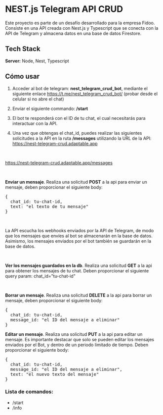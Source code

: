 # NEST.js Telegram API CRUD

Este proyecto es parte de un desafío desarrollado para la empresa Fidoo. Consiste en una API creada con Nest.js y Typescript que se conecta con la API de Telegram y almacena datos en una base de datos Firestore.

## Tech Stack

**Server:** Node, Nest, Typescript

## Cómo usar

1. Acceder al bot de telegram: **nest_telegram_crud_bot**, mediante el siguiente enlace https://t.me/nest_telegram_crud_bot/ (probar desde el celular si no abre el chat)

2. Enviar el siguiente commando: **/start**

3. El bot te responderá con el ID de tu chat, el cual necesitarás para interactuar con la API.

4. Una vez que obtengas el chat_id, puedes realizar las siguientes solicitudes a la API en la ruta **/messages** utilizando la URL de la API: https://nest-telegram-crud.adaptable.app

<br>

https://nest-telegram-crud.adaptable.app/messages

<br>

**Enviar un mensaje**. Realiza una solicitud **POST** a la api para enviar un mensaje, deben proporcionar el siguiente body:

<pre>
{
  chat_id: tu-chat-id,
  text: "el texto de tu mensaje"
}
</pre>

<br>

La API escucha los webhooks enviados por la API de Telegram, de modo que los mensajes que envíes al bot se almacenarán en la base de datos. Asimismo, los mensajes enviados por el bot también se guardarán en la base de datos.

<br>

**Ver los mensajes guardados en la db**. Realiza una solicitud **GET** a la api para obtener los mensajes de tu chat. Deben proporcionar el siguiente query param: chat_id="tu-chat-id"

<br>

**Borrar un mensaje**. Realiza una solicitud **DELETE** a la api para borrar un mensaje, deben proporcionar el siguiente body:

<pre>
{
  chat_id: tu-chat-id,
  message_id: "el ID del mensaje a eliminar"
}
</pre>

**Editar un mensaje**. Realiza una solicitud **PUT** a la api para editar un mensaje. Es importante destacar que solo se pueden editar los mensajes enviados por el Bot, y dentro de un periodo limitado de tiempo. Deben proporcionar el siguiente body:

<pre>
{
  chat_id: tu-chat-id,
  message_id: "el ID del mensaje a eliminar",
  text: "el nuevo texto del mensaje"
}
</pre>

### Lista de comandos:

- /start
- /info
